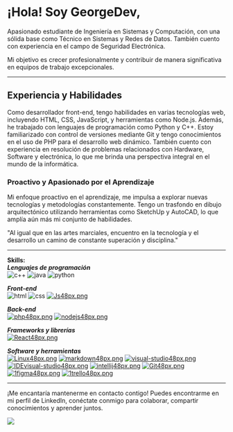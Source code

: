 # ¡Hola! Soy GeorgeDev,  
Apasionado estudiante de Ingeniería en Sistemas y Computación, con una sólida base como Técnico en Sistemas y Redes de Datos. También cuento con experiencia en el campo de Seguridad Electrónica.

Mi objetivo es crecer profesionalmente y contribuir de manera significativa en equipos de trabajo excepcionales.

--------------
## Experiencia y Habilidades

Como desarrollador front-end, tengo habilidades en varias tecnologías web, incluyendo HTML, CSS, JavaScript, y herramientas como Node.js. Además, he trabajado con lenguajes de programación como Python y C++. Estoy familiarizado con control de versiones mediante Git y tengo conocimientos en el uso de PHP para el desarrollo web dinámico. También cuento con experiencia en resolución de problemas relacionados con Hardware, Software y electrónica, lo que me brinda una perspectiva integral en el mundo de la informática.

### Proactivo y Apasionado por el Aprendizaje

Mi enfoque proactivo en el aprendizaje, me impulsa a explorar nuevas tecnologías y metodologías constantemente. 
Tengo un trasfondo en dibujo arquitectónico utilizando herramientas como SketchUp y AutoCAD, lo que amplía aún más mi conjunto de habilidades.

"Al igual que en las artes marciales, encuentro en la tecnología y el desarrollo un camino de constante superación y disciplina."

--------------
**Skills:**  
***Lenguajes de programación***  
![c++](https://user-images.githubusercontent.com/54302061/211190233-b7b57818-3537-4035-b5ba-a930e0abbbb8.png)
![java](https://user-images.githubusercontent.com/54302061/211168153-061a83aa-e2f9-45eb-bb4c-0db1679f0bc0.png)
![python](https://user-images.githubusercontent.com/54302061/211168102-fb84a548-1019-4fb4-8ed4-d89a9b8fb4e4.png)

***Front-end***  
![html](https://user-images.githubusercontent.com/54302061/211168057-9d053689-3a2a-46b1-bfbb-1395ab3e893b.png)
![css](https://user-images.githubusercontent.com/54302061/211168069-013c48b5-fb25-4bcf-950a-55aa30cf8720.png)
[![Js48px.png](https://i.postimg.cc/SxR4R1Jh/Js48px.png)](https://postimg.cc/nCygwk4R)

***Back-end***  
[![php48px.png](https://i.postimg.cc/5ypcN8Jy/php48px.png)](https://postimg.cc/hQJZ2zfR)
[![nodejs48px.png](https://i.postimg.cc/LsQ1cbw0/nodejs48px.png)](https://postimg.cc/kV8G8fnx)

***Frameworks y librerías***  
[![React48px.png](https://i.postimg.cc/CMC7PzH2/React48px.png)](https://postimg.cc/yWd0W6Gh)

***Software y herramientas***  
[![Linux48px.png](https://i.postimg.cc/9FChKw3w/Linux48px.png)](https://postimg.cc/nMRgQzhn)
[![markdown48px.png](https://i.postimg.cc/d3P4cQXb/markdown48px.png)](https://postimg.cc/G8KkkRbK)
[![visual-studio48px.png](https://i.postimg.cc/7h6sgvDw/visual-studio48px.png)](https://postimg.cc/G8WxC5H5)
[![IDEvisual-studio48px.png](https://i.postimg.cc/QN0RRkdK/IDEvisual-studio48px.png)](https://postimg.cc/rzRn44Wq)
[![intellij48px.png](https://i.postimg.cc/mgNqyQJr/intellij48px.png)](https://postimg.cc/G4tqcsc0)
[![Git48px.png](https://i.postimg.cc/fLXR8qNd/Git48px.png)](https://postimg.cc/1nmStH4R)
[![1figma48px.png](https://i.postimg.cc/kGKRtX4k/1figma48px.png)](https://postimg.cc/N2Gj3tR4)
[![1trello48px.png](https://i.postimg.cc/4Nvhfdjc/1trello48px.png)](https://postimg.cc/KRzYQZGc)

--------------

¡Me encantaría mantenerme en contacto contigo! 
Puedes encontrarme en mi perfil de LinkedIn, conéctate conmigo para colaborar, compartir conocimientos y aprender juntos.

[![](https://user-images.githubusercontent.com/54302061/211169314-64c36b3c-93cb-40ad-9e5d-4071d19552d5.png)](https://www.linkedin.com/in/georgedev17/)

<!--
[![trophy](https://github-profile-trophy.vercel.app/?username=https://github.com/Jorge-Bedoya)](https://github.com/ryo-ma/github-profile-trophy)

[![Top Langs](https://github-readme-stats.vercel.app/api/top-langs/?username=https://github.com/Jorge-Bedoya)](https://github.com/anuraghazra/github-readme-stats)

![GitHub stats](https://github-readme-stats.vercel.app/api?username=https://github.com/Jorge-Bedoya&show_icons=true)  

![GitHub metrics](https://metrics.lecoq.io/https://github.com/Jorge-Bedoya)  

![GitHub streak stats](https://github-readme-streak-stats.herokuapp.com/?user=https://github.com/Jorge-Bedoya)  

![Profile views](https://gpvc.arturio.dev/https://github.com/Jorge-Bedoya)

<!--
**Jorge-Bedoya/Jorge-Bedoya** is a ✨ _special_ ✨ repository because its `README.md` (this file) appears on your GitHub profile.

Here are some ideas to get you started:

- 🔭 I’m currently working on ...
- 🌱 I’m currently learning ...
- 👯 I’m looking to collaborate on ...
- 🤔 I’m looking for help with ...
- 💬 Ask me about ...
- 📫 How to reach me: ...
- 😄 Pronouns: ...
- ⚡ Fun fact: ...
-->
